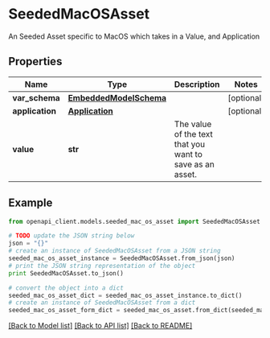 # SeededMacOSAsset

An Seeded Asset specific to MacOS which takes in a Value, and Application

## Properties
Name | Type | Description | Notes
------------ | ------------- | ------------- | -------------
**var_schema** | [**EmbeddedModelSchema**](EmbeddedModelSchema.md) |  | [optional] 
**application** | [**Application**](Application.md) |  | [optional] 
**value** | **str** | The value of the text that you want to save as an asset. | 

## Example

```python
from openapi_client.models.seeded_mac_os_asset import SeededMacOSAsset

# TODO update the JSON string below
json = "{}"
# create an instance of SeededMacOSAsset from a JSON string
seeded_mac_os_asset_instance = SeededMacOSAsset.from_json(json)
# print the JSON string representation of the object
print SeededMacOSAsset.to_json()

# convert the object into a dict
seeded_mac_os_asset_dict = seeded_mac_os_asset_instance.to_dict()
# create an instance of SeededMacOSAsset from a dict
seeded_mac_os_asset_form_dict = seeded_mac_os_asset.from_dict(seeded_mac_os_asset_dict)
```
[[Back to Model list]](../README.md#documentation-for-models) [[Back to API list]](../README.md#documentation-for-api-endpoints) [[Back to README]](../README.md)


